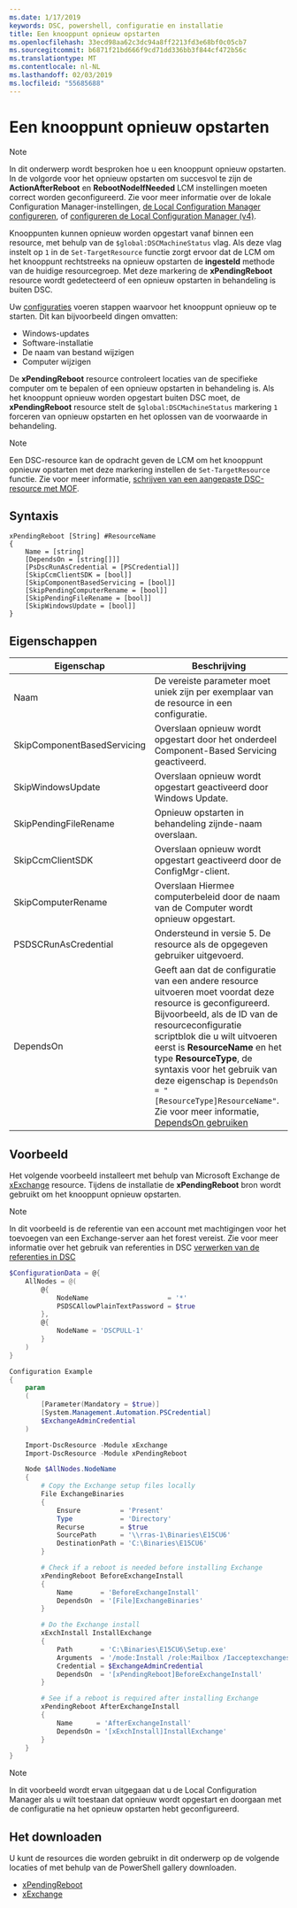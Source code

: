 ```yaml
---
ms.date: 1/17/2019
keywords: DSC, powershell, configuratie en installatie
title: Een knooppunt opnieuw opstarten
ms.openlocfilehash: 33ecd98aa62c3dc94a8ff2213fd3e68bf0c05cb7
ms.sourcegitcommit: b6871f21bd666f9cd71dd336bb3f844cf472b56c
ms.translationtype: MT
ms.contentlocale: nl-NL
ms.lasthandoff: 02/03/2019
ms.locfileid: "55685688"
---
```

# <a name="reboot-a-node"></a>Een knooppunt opnieuw opstarten

> [!NOTE]
> In dit onderwerp wordt besproken hoe u een knooppunt opnieuw opstarten. In de volgorde voor het opnieuw opstarten om succesvol te zijn de **ActionAfterReboot** en **RebootNodeIfNeeded** LCM instellingen moeten correct worden geconfigureerd.
> Zie voor meer informatie over de lokale Configuration Manager-instellingen, [de Local Configuration Manager configureren](../managing-nodes/metaConfig.md), of [configureren de Local Configuration Manager (v4)](../managing-nodes/metaConfig4.md).

Knooppunten kunnen opnieuw worden opgestart vanaf binnen een resource, met behulp van de `$global:DSCMachineStatus` vlag. Als deze vlag instelt op `1` in de `Set-TargetResource` functie zorgt ervoor dat de LCM om het knooppunt rechtstreeks na opnieuw opstarten de **ingesteld** methode van de huidige resourcegroep. Met deze markering de **xPendingReboot** resource wordt gedetecteerd of een opnieuw opstarten in behandeling is buiten DSC.

Uw [configuraties](configurations.md) voeren stappen waarvoor het knooppunt opnieuw op te starten. Dit kan bijvoorbeeld dingen omvatten:

- Windows-updates
- Software-installatie
- De naam van bestand wijzigen
- Computer wijzigen

De **xPendingReboot** resource controleert locaties van de specifieke computer om te bepalen of een opnieuw opstarten in behandeling is. Als het knooppunt opnieuw worden opgestart buiten DSC moet, de **xPendingReboot** resource stelt de `$global:DSCMachineStatus` markering `1` forceren van opnieuw opstarten en het oplossen van de voorwaarde in behandeling.

> [!NOTE]
> Een DSC-resource kan de opdracht geven de LCM om het knooppunt opnieuw opstarten met deze markering instellen de `Set-TargetResource` functie. Zie voor meer informatie, [schrijven van een aangepaste DSC-resource met MOF](../resources/authoringResourceMOF.md).

## <a name="syntax"></a>Syntaxis

```
xPendingReboot [String] #ResourceName
{
    Name = [string]
    [DependsOn = [string[]]]
    [PsDscRunAsCredential = [PSCredential]]
    [SkipCcmClientSDK = [bool]]
    [SkipComponentBasedServicing = [bool]]
    [SkipPendingComputerRename = [bool]]
    [SkipPendingFileRename = [bool]]
    [SkipWindowsUpdate = [bool]]
}
```

## <a name="properties"></a>Eigenschappen

| Eigenschap | Beschrijving |
| --- | --- |
| Naam| De vereiste parameter moet uniek zijn per exemplaar van de resource in een configuratie.|
| SkipComponentBasedServicing | Overslaan opnieuw wordt opgestart door het onderdeel Component-Based Servicing geactiveerd. |
| SkipWindowsUpdate | Overslaan opnieuw wordt opgestart geactiveerd door Windows Update.|
| SkipPendingFileRename | Opnieuw opstarten in behandeling zijnde-naam overslaan. |
| SkipCcmClientSDK | Overslaan opnieuw wordt opgestart geactiveerd door de ConfigMgr-client. |
| SkipComputerRename | Overslaan Hiermee computerbeleid door de naam van de Computer wordt opnieuw opgestart. |
| PSDSCRunAsCredential | Ondersteund in versie 5. De resource als de opgegeven gebruiker uitgevoerd. |
| DependsOn | Geeft aan dat de configuratie van een andere resource uitvoeren moet voordat deze resource is geconfigureerd. Bijvoorbeeld, als de ID van de resourceconfiguratie scriptblok die u wilt uitvoeren eerst is **ResourceName** en het type **ResourceType**, de syntaxis voor het gebruik van deze eigenschap is `DependsOn = "[ResourceType]ResourceName"`. Zie voor meer informatie, [DependsOn gebruiken](resource-depends-on.md)|

## <a name="example"></a>Voorbeeld

Het volgende voorbeeld installeert met behulp van Microsoft Exchange de [xExchange](https://github.com/PowerShell/xExchange) resource.
Tijdens de installatie de **xPendingReboot** bron wordt gebruikt om het knooppunt opnieuw opstarten.

> [!NOTE]
> In dit voorbeeld is de referentie van een account met machtigingen voor het toevoegen van een Exchange-server aan het forest vereist. Zie voor meer informatie over het gebruik van referenties in DSC [verwerken van de referenties in DSC](../configurations/configDataCredentials.md)

```powershell
$ConfigurationData = @{
    AllNodes = @(
        @{
            NodeName                    = '*'
            PSDSCAllowPlainTextPassword = $true
        },
        @{
            NodeName = 'DSCPULL-1'
        }
    )
}

Configuration Example
{
    param
    (
        [Parameter(Mandatory = $true)]
        [System.Management.Automation.PSCredential]
        $ExchangeAdminCredential
    )

    Import-DscResource -Module xExchange
    Import-DscResource -Module xPendingReboot

    Node $AllNodes.NodeName
    {
        # Copy the Exchange setup files locally
        File ExchangeBinaries
        {
            Ensure          = 'Present'
            Type            = 'Directory'
            Recurse         = $true
            SourcePath      = '\\rras-1\Binaries\E15CU6'
            DestinationPath = 'C:\Binaries\E15CU6'
        }

        # Check if a reboot is needed before installing Exchange
        xPendingReboot BeforeExchangeInstall
        {
            Name       = 'BeforeExchangeInstall'
            DependsOn  = '[File]ExchangeBinaries'
        }

        # Do the Exchange install
        xExchInstall InstallExchange
        {
            Path       = 'C:\Binaries\E15CU6\Setup.exe'
            Arguments  = '/mode:Install /role:Mailbox /Iacceptexchangeserverlicenseterms'
            Credential = $ExchangeAdminCredential
            DependsOn  = '[xPendingReboot]BeforeExchangeInstall'
        }

        # See if a reboot is required after installing Exchange
        xPendingReboot AfterExchangeInstall
        {
            Name      = 'AfterExchangeInstall'
            DependsOn = '[xExchInstall]InstallExchange'
        }
    }
}
```

> [!NOTE]
> In dit voorbeeld wordt ervan uitgegaan dat u de Local Configuration Manager als u wilt toestaan dat opnieuw wordt opgestart en doorgaan met de configuratie na het opnieuw opstarten hebt geconfigureerd.

## <a name="where-to-download"></a>Het downloaden

U kunt de resources die worden gebruikt in dit onderwerp op de volgende locaties of met behulp van de PowerShell gallery downloaden.

- [xPendingReboot](https://github.com/PowerShell/xPendingReboot)
- [xExchange](https://github.com/PowerShell/xExchange)
